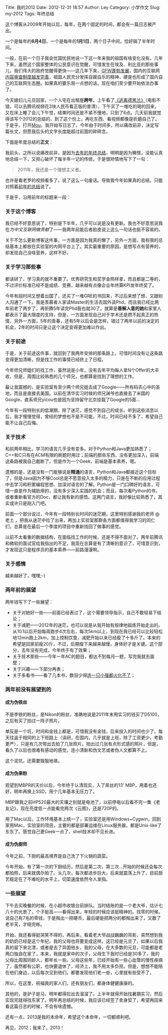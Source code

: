 Title: 我的2012
Date: 2012-12-31 18:57
Author: Ley
Category: 小学作文
Slug: my-2012
Tags: 年终总结

这个博客从2009年开始以后，每年，在两个固定的时间，都会有一篇日志被产出。

一个是每年的**6月4日**，一个是每年的**1月1日**，两个日子中间，恰好隔了半年时间。

一般，在前一个日子我会忧国忧民地说一下这一年来我的祖国有啥变化没有。几年下来，虽然这个国家整体的公民意识在觉醒，可惜发生在埃及、利比亚的那些事儿，我们伟大的政府觉醒得更快——这几年下来，[GFW蓬勃发展][anti-on-ted]，国内的互联网[内容审查制度越发完善][the-law]，祖国人民充分发挥自娱自乐的精神，硬是也形成了国内自己的互联网生态圈。如果真的要乐观一点想的话，现在咱们至少要开始依法办事了。

今天媳妇儿元旦回家，一个人宅在出租屋**跨年**。上午看了[《逃离德黑兰》][argo-the-movie]（电影不错，可以去腾讯视频花3块人民币看正版的普清），下午买了一堆吃的喝的回来，又在床上睡了会儿下午觉，结果时间还是不紧不慢地，只到了6点。几天前我就觉得该写个2012的总结的，到了这个份上，再吃东西、看视频都像是折磨自己了。于是乎，打开[Mou][mou]，我开始写日志了，今年由于时间多，所以痛改前非，决定写篇长文，但愿我后头的文字长度能超过前面的碎碎念。

下面是年度总结的**正文**：

我前头，之所以说痛改前非，是因为[去年的年终总结][my-2011]，明明是因为懒惰，没能认真地总结一下，又担心破坏了每半年一记的传统，于是很矫情地写下了一句：

> 2011年，我还是一个理想主义者。

也许是看老罗的视频看多了，说了这么一句废话。导致我今年如果真的总结，只能对照着[前年的总结][my-2010]说了。

于是乎，沿用前年的标题来一段：

### 关于这个博客

我已经不好意思说了，特别是下半年，几乎可以说是没有更新。我也不好意思说我在*为中文互联网做贡献*了——我两年前能后者脸皮说上这么一句话也挺不容易的。

关于不怎么更新博客这件事，一方面是因为我真的懒了，另外一方面，我有限的总结基本上都放在实验室的内网平台上了。其实最重要的原因，是想写点有营养的，却发现自己没啥营养，这样不好。

### 关于学习那些事

都读研了，学习真的就不重要了。优秀研究生和奖学金照样拿，而且都是二等的，不过评价标准已经不是成绩、竞赛，越来越有点像企业年终算KPI发年终奖了。

今年有段时间又想着出国了，还买了一堆GRE的书回来，不过后来想了想，又跟别人沟通了一下。我是羡慕者人家读Master的生活去国外读Phd，而且我已经比两年前老了两岁了，再折腾5年读完Phd我也就30了。就算是**善解人意的她**和家里人都表示了最大限度的支持，但是，一方面发现自己对于学术还是燃不起真正的热情，另外一方面，5年的青春，还有5年以后会是怎样，错过了两年以前的决定的机会，2年的时间只是让这个决定变得更加难以作出。

### 关于前途

于是，关于前途这件事，就回到了我两年安排的那条路上，可惜时间没有让这条路变得更加清晰，但是找工作的事情已经挤上了日程。

今年师兄师姐们的找工作，虽然说是小年，没有去年平均每人拿N个Offer的大丰收，但是，周围比较熟悉的几个师兄，也都算是找到了理想的工作。

最让我震撼的，是实验室有至少两个师兄姐去成了Google——所有码农心中的圣地，而且是直接去美国。以前在清华实习时候的师兄渊爷也直接去了米国的Google，直系师兄yicou也是因为坚持留守北京挂载了Google的5面…

今年有一段特别长的低潮期，除了迷茫，感觉不到自己的成长。听到这些消息以后，我才慢慢觉得，曾经的梦想也不是不可能，不过，时间已经不多了，希望自己能不让自己后悔。

### 关于技术

和前两年相比，学习的语言几乎没有变多。对于Python和Java更加熟悉了；C++和C只有在ACM有限的刷题时用过；前端的那些东西，没有更加深入，前端这条路被我自己截断了，但是作为一个Geek，前端是基本素养，嗯。

遗憾的是，还是没有一门能够说是**精通**的语言，Python和Java都接近这个目标了，但是Java因为不够Cool总是不愿意投入太多的精力，只是在不断的应用过程中去学习和积累编程思想、加深对语言的了解。Python是一门口碑好的语言，可惜一直是作为辅助用的，没有多少深入实践的机会；而且，每次看Python的书，或者重新看官方的Doc，都让我有新的感悟。这两门语言，我好像比较熟悉了，其实或许只是刚入门吧。

前面一个部分说过，今年有一段特别长时间的迷茫期，这里特别感谢我的老师 @老土 ，把我从迷茫中拉了出来，再加上实验室那群各方面都值得我学习的同仁们，总算是在最后一个季度的项目中重新找回了做事的感觉。

以前不太看重的数据结构，在面临找工作的时候，还是不得不面对了。两年前腾讯和微软的面试官给我指出的不足，我现在总算是有了清晰的意识了，可惜意识到，才发现这只是程序员的基本素养——前路漫漫啊。

### 关于感情

越来越好了，嘿嘿;-)

### 两年前的展望

两年钱写下了一些展望：

* 关于对她好一些——前面已经表过了，这个需要领导指示，自己不敢轻易下结论；
* 关于减肥——2012年的迷茫，也可以说是从我开始有规律地锻炼开始走出的。从10.1以后开始每周跑步4次左右，每次5km以上，到现在我已经可以比较轻松地12min跑上2km，加上控制饮食，减肥开始以来已经瘦了十多斤了。本来的希望是回家前瘦20斤，不过，后期瘦下来越来越慢，身体好才是关键。这个部分，去年没有完成，今年终于有了效果；
* 关于技术那些——今年一年AC的题目，都达不到每月一题，写完我就去面壁；
* 关于兴趣——下部分再表；
* 关于多看书——看了几本书，数目少得[连一只小强都火化不了][wang-on-reading]；

### 两年前没有展望到的

#### 成为伪铁丝

不是李铁的粉丝，是Nikon的粉丝，准确地说是2011年末用实习的钱买了D5100，之后有买了拍过一阵子照片。

单反是一个坑，时间和金钱上都是，可惜我没有金钱，后来投入的时间也少了。每天往返于相同的上下班路上（读研，在国内，几乎就是上班，除了工资更少，考勤更严），只是有几次带出去拍了几张照片。拍出过几张有点形式感的照片，但是，看久了以后也很难有感动的感觉，连小清新和伪文艺或者伪人文都算不上。

这个泥坑，还需要狠狠地填。

#### 成为伪果粉

观望到MBPR的天价以后，今年终于认清现实，入了屌丝的13' MBP，用着也还好，明年再换上SSD，用个几年基本无压力了。

MBP跟我之前HP520最大的天壤之别就是电池了，以前停电以后看不完一集《老友记》，现在亮度低一点能看完两次《云图》，还是720P的。

用了Mac以后，工作环境基本上统一了，实验室还是用Windows+Cygwin，回到家用Mac，实验室的项目，主要的都是部署运维在Linux服务器，都是Unix-like了东东了。感觉自己更Geek一点了，shell技术却不见长进。

#### 成为伪厨师

今年之前，下厨的最高境界是自己洗了下火锅的蔬菜。

今年开始，有了第一次的下厨经历，然后是第二次，第三次…开始的时候还会每次都拍照，后来就偶尔拍了。头几次，每次都进步巨大，后来就震荡上升了，目前厨艺稳定在了不难吃的水平上，切菜速度依然令人发指。

### 一些展望

下午去买晚餐的时候，在小超市收银台前排队。当时结账的是一个老大爷，估计七八十的光景了，个子挺高——看得出来，年轻的时候应该挺精神的。找零的时候，说自己有7毛的零钱，于是掏出一把硬币，最后硬是把两分的都掏出来了，又数了老半天，才结完帐。

开始，我还看得挺哭笑不得的，再后来，看着老大爷战战巍巍的背影，突然想到我的奶奶已经是这个年纪，我的父母也将要变成这样。这已经是元旦了，如果以后我真的留下来北漂，或者是去了异国他乡，我的父母，在大多数的元旦，可能都是老两口独自在家了，本来，我就是家中的次子，父母生下我时已经是30多了，我的父母比周围同龄人，都年长一些。父母这些年，已经开始有一些心血管的慢性疾病了，虽然都有公职，也快要退休了，经济上，我不用太多负担。但是，想想不能陪在他们身边，以后每次见到他们，都要发现他们老一些，心里就有些受不了。

所以，在这里，祝福我的家人们，还有朋友们，都身体健健康康的。

其他的，是驴子是马，明年都得拉出去溜溜了。上半年就得开始找暑期实习，然后实现完就得找东家了。明年再总结的时候，我应该已经签了卖身契了，希望再回来看这篇日志的时候，不会有啥遗憾。

还有一点，2013是我的本命年，希望这个本命年，一切都顺利吧。

再见，2012；我来了，2013！

  [anti-on-ted]: http://www.ted.com/talks/michael_anti_behind_the_great_firewall_of_china.html "安替在TED讲GFW"
  [the-law]: http://hutu.me/165 "关于关于加强网络信息保护的决定草案"
  [argo-the-movie]: http://movie.douban.com/subject/6549903/ "逃离德黑兰"
  [mou]: http://mouapp.com/ "Mou, a Markdown editor"
  [my-2011]: http://blog.imley.net/2012/01/01/my-2011/ "2011总结"
  [my-2010]: http://blog.imley.net/2010/12/31/my-2010/ "2010总结"
  [wang-on-reading]: http://news.sina.com.cn/c/2012-12-16/001525821108.shtml "看过的书能把你们火化"
